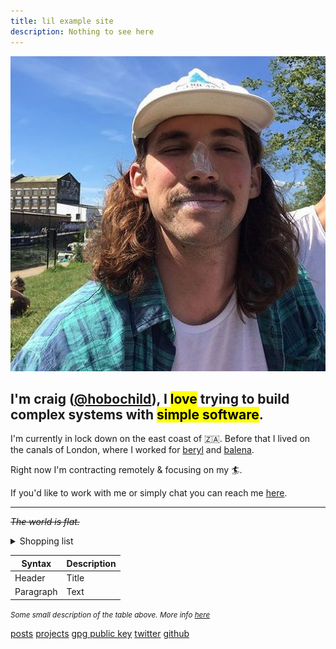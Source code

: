 ```yaml
---
title: lil example site 
description: Nothing to see here
---
```


![A picture of Craig with suntan lotion on his nose.](./profile.jpeg#round)


## I'm craig ([@hobochild](https://github.com/hobochild)), I <mark>love</mark> trying to build complex systems with <mark>simple software</mark>.

I'm currently in lock down on the east coast of 🇿🇦. Before that I lived on the
canals of London, where I worked for [beryl](https://beryl.cc/) and
[balena](https://balena.io/).

Right now I'm contracting remotely & focusing on my 🏄.

If you'd like to work with me or simply chat you can reach me
[here](mailto:website@hobochild.com).

---

_~~The world is flat.~~_

<details>
<summary>Shopping list</summary>

- Vegetables
- Fruits
- Fish

</details>

| Syntax    | Description |
| --------- | ----------- |
| Header    | Title       |
| Paragraph | Text        |

_<small>Some small description of the table above. More info
[here](/abc "something you want to see")</small>_

[posts](/x.md) [projects](/y.md) [gpg public key](/publickey.txt) [twitter](/y)
[github](/github)
